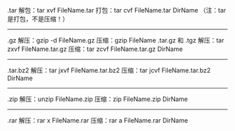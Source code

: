 .tar
解包：tar xvf FileName.tar
打包：tar cvf FileName.tar DirName
（注：tar是打包，不是压缩！）

---

.gz
解压：gzip -d FileName.gz
压缩：gzip FileName
.tar.gz 和 .tgz
解压：tar zxvf FileName.tar.gz
压缩：tar zcvf FileName.tar.gz DirName

---

.tar.bz2
解压：tar jxvf FileName.tar.bz2
压缩：tar jcvf FileName.tar.bz2 DirName

---

.zip
解压：unzip FileName.zip
压缩：zip FileName.zip DirName

---

.rar
解压：rar x FileName.rar
压缩：rar a FileName.rar DirName